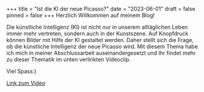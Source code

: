 +++
title = "Ist die KI der neue Picasso?"
date = "2023-06-01"
draft = false
pinned = false
+++
Herzlich Willkommen auf meinem Blog!

Die künstliche Intelligenz (KI) ist nicht nur in unserem alltäglichen Leben immer mehr vertreten, sondern auch in der Kunstszene. Auf Knopfdruck können Bilder mit Hilfe der KI gestaltet werden. Daher stellt sich die Frage, ob die künstliche Intelligenz der neue Picasso wird. Mit diesem Thema habe ich mich in meiner Abschlussarbeit auseinandergesetzt und Ihr findet mehr zu dieser Thematik im unten verlinkten Videoclip.

Viel Spass:)

[Link zum Video](https://muristalden.sharepoint.com/:v:/s/MyprivatTeam/ETuqk4-CpalMiyJ1seDV_60BLfgSXyP3TLymEMxloB-FwQ?e=79YnHQ)